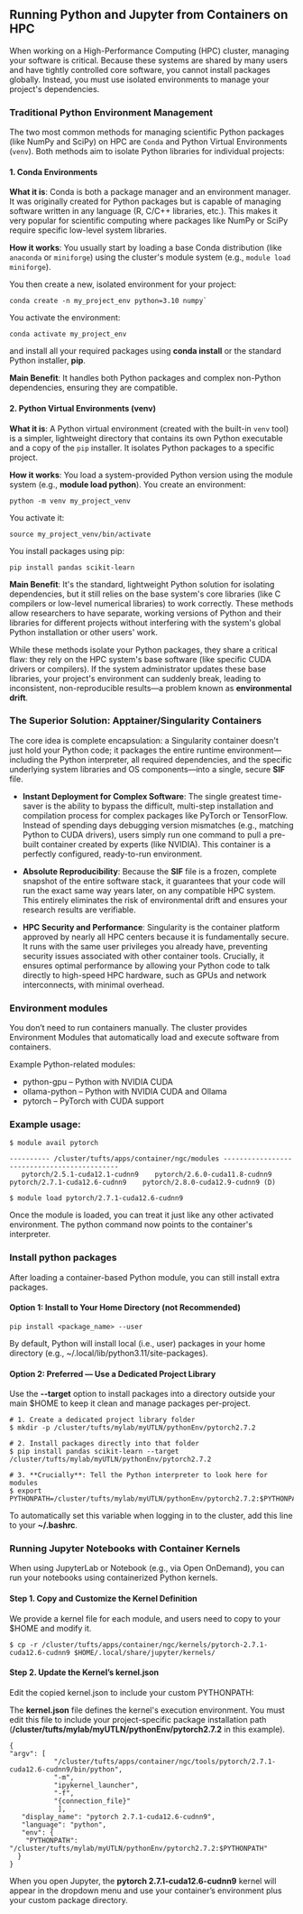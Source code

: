 ## Running Python and Jupyter from Containers on HPC

When working on a High-Performance Computing (HPC) cluster, managing your software is critical. Because these systems are shared by many users and have tightly controlled core software, you cannot install packages globally. Instead, you must use isolated environments to manage your project's dependencies.

### Traditional Python Environment Management

The two most common methods for managing scientific Python packages (like NumPy and SciPy) on HPC are `Conda` and Python Virtual Environments (`venv`). Both methods aim to isolate Python libraries for individual projects:

#### 1. Conda Environments

**What it is**: Conda is both a package manager and an environment manager. It was originally created for Python packages but is capable of managing software written in any language (R, C/C++ libraries, etc.). This makes it very popular for scientific computing where packages like NumPy or SciPy require specific low-level system libraries.

**How it works**: You usually start by loading a base Conda distribution (like `anaconda` or `miniforge`) using the cluster's module system (e.g., `module load miniforge`).

You then create a new, isolated environment for your project:

```
conda create -n my_project_env python=3.10 numpy`
```

You activate the environment:

```
conda activate my_project_env
```

and install all your required packages using **conda install** or the standard Python installer, **pip**.

**Main Benefit**: It handles both Python packages and complex non-Python dependencies, ensuring they are compatible.

#### 2. Python Virtual Environments (venv)

**What it is**: A Python virtual environment (created with the built-in `venv` tool) is a simpler, lightweight directory that contains its own Python executable and a copy of the `pip` installer. It isolates Python packages to a specific project.

**How it works**: You load a system-provided Python version using the module system (e.g., **module load python**).
You create an environment:

```
python -m venv my_project_venv
```

You activate it:

```
source my_project_venv/bin/activate
```

You install packages using pip:

```
pip install pandas scikit-learn
```

**Main Benefit**: It's the standard, lightweight Python solution for isolating dependencies, but it still relies on the base system's core libraries (like C compilers or low-level numerical libraries) to work correctly.
These methods allow researchers to have separate, working versions of Python and their libraries for different projects without interfering with the system's global Python installation or other users' work.

While these methods isolate your Python packages, they share a critical flaw: they rely on the HPC system's base software (like specific CUDA drivers or compilers). If the system administrator updates these base libraries, your project's environment can suddenly break, leading to inconsistent, non-reproducible results—a problem known as **environmental drift**.

### The Superior Solution: Apptainer/Singularity Containers

The core idea is complete encapsulation: a Singularity container doesn't just hold your Python code; it packages the entire runtime environment—including the Python interpreter, all required dependencies, and the specific underlying system libraries and OS components—into a single, secure **SIF** file.

- **Instant Deployment for Complex Software**: The single greatest time-saver is the ability to bypass the difficult, multi-step installation and compilation process for complex packages like PyTorch or TensorFlow. Instead of spending days debugging version mismatches (e.g., matching Python to CUDA drivers), users simply run one command to pull a pre-built container created by experts (like NVIDIA). This container is a perfectly configured, ready-to-run environment.

- **Absolute Reproducibility**: Because the **SIF** file is a frozen, complete snapshot of the entire software stack, it guarantees that your code will run the exact same way years later, on any compatible HPC system. This entirely eliminates the risk of environmental drift and ensures your research results are verifiable.

- **HPC Security and Performance**: Singularity is the container platform approved by nearly all HPC centers because it is fundamentally secure. It runs with the same user privileges you already have, preventing security issues associated with other container tools. Crucially, it ensures optimal performance by allowing your Python code to talk directly to high-speed HPC hardware, such as GPUs and network interconnects, with minimal overhead.

### Environment modules

You don’t need to run containers manually. The cluster provides Environment Modules that automatically load and execute software from containers.

Example Python-related modules:

- python-gpu – Python with NVIDIA CUDA
- ollama-python – Python with NVIDIA CUDA and Ollama
- pytorch – PyTorch with CUDA support

### Example usage:

```
$ module avail pytorch

---------- /cluster/tufts/apps/container/ngc/modules --------------------------------------------
   pytorch/2.5.1-cuda12.1-cudnn9    pytorch/2.6.0-cuda11.8-cudnn9    pytorch/2.7.1-cuda12.6-cudnn9    pytorch/2.8.0-cuda12.9-cudnn9 (D)

$ module load pytorch/2.7.1-cuda12.6-cudnn9
```

Once the module is loaded, you can treat it just like any other activated environment. The python command now points to the container's interpreter.

### Install python packages

After loading a container-based Python module, you can still install extra packages.

#### Option 1: Install to Your Home Directory (not Recommended)

```
pip install <package_name> --user
```

By default, Python will install local (i.e., user) packages in your home directory (e.g., ~/.local/lib/python3.11/site-packages).

#### Option 2: Preferred — Use a Dedicated Project Library

Use the **--target** option to install packages into a directory outside your main $HOME to keep it clean and manage packages per-project.

```
# 1. Create a dedicated project library folder
$ mkdir -p /cluster/tufts/mylab/myUTLN/pythonEnv/pytorch2.7.2

# 2. Install packages directly into that folder
$ pip install pandas scikit-learn --target /cluster/tufts/mylab/myUTLN/pythonEnv/pytorch2.7.2

# 3. **Crucially**: Tell the Python interpreter to look here for modules
$ export PYTHONPATH=/cluster/tufts/mylab/myUTLN/pythonEnv/pytorch2.7.2:$PYTHONPATH
```

To automatically set this variable when logging in to the cluster, add this line to your **~/.bashrc**.

### Running Jupyter Notebooks with Container Kernels

When using JupyterLab or Notebook (e.g., via Open OnDemand), you can run your notebooks using containerized Python kernels.

#### Step 1. Copy and Customize the Kernel Definition

We provide a kernel file for each module, and users need to copy to your $HOME and modify it.

```
$ cp -r /cluster/tufts/apps/container/ngc/kernels/pytorch-2.7.1-cuda12.6-cudnn9 $HOME/.local/share/jupyter/kernels/
```

#### Step 2. Update the Kernel’s kernel.json

Edit the copied kernel.json to include your custom PYTHONPATH:

The **kernel.json** file defines the kernel's execution environment. You must edit this file to include your project-specific package installation path (**/cluster/tufts/mylab/myUTLN/pythonEnv/pytorch2.7.2** in this example).

```
{
"argv": [
           "/cluster/tufts/apps/container/ngc/tools/pytorch/2.7.1-cuda12.6-cudnn9/bin/python",
           "-m",
           "ipykernel_launcher",
           "-f",
           "{connection_file}"
            ],
   "display_name": "pytorch 2.7.1-cuda12.6-cudnn9",
   "language": "python",
   "env": {
    "PYTHONPATH": "/cluster/tufts/mylab/myUTLN/pythonEnv/pytorch2.7.2:$PYTHONPATH"
  }
}
```

When you open Jupyter, the **pytorch 2.7.1-cuda12.6-cudnn9** kernel will appear in the dropdown menu and use your container’s environment plus your custom package directory.
